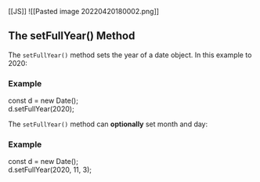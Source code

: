 [[JS]]
![[Pasted image 20220420180002.png]]

## The setFullYear() Method

The `setFullYear()` method sets the year of a date object. In this example to 2020:

### Example

const d = new Date();  
d.setFullYear(2020);  

The `setFullYear()` method can **optionally** set month and day:

### Example

const d = new Date();  
d.setFullYear(2020, 11, 3);